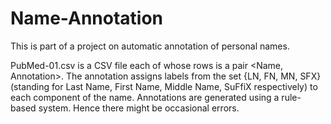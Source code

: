 # Name-Annotation
This is part of a project on automatic annotation of personal names.

PubMed-01.csv is a CSV file each of whose rows is a pair <Name, Annotation>. The annotation assigns labels from the set {LN, FN, MN, SFX} (standing for Last Name, First Name, Middle Name, SuFfiX respectively) to each component of the name.
Annotations are generated using a rule-based system. Hence there might be occasional errors.
